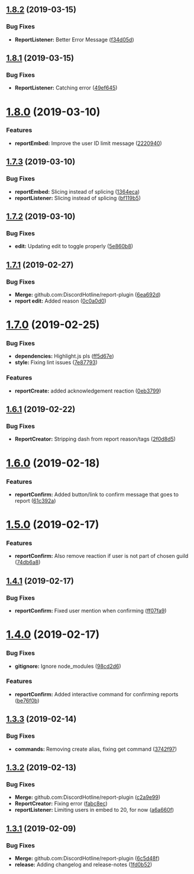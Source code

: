 ## [1.8.2](https://github.com/DiscordHotline/report-plugin/compare/v1.8.1...v1.8.2) (2019-03-15)


### Bug Fixes

* **ReportListener:** Better Error Message ([f34d05d](https://github.com/DiscordHotline/report-plugin/commit/f34d05d))

## [1.8.1](https://github.com/DiscordHotline/report-plugin/compare/v1.8.0...v1.8.1) (2019-03-15)


### Bug Fixes

* **ReportListener:** Catching error ([49ef645](https://github.com/DiscordHotline/report-plugin/commit/49ef645))

# [1.8.0](https://github.com/DiscordHotline/report-plugin/compare/v1.7.3...v1.8.0) (2019-03-10)


### Features

* **reportEmbed:** Improve the user ID limit message ([2220940](https://github.com/DiscordHotline/report-plugin/commit/2220940))

## [1.7.3](https://github.com/DiscordHotline/report-plugin/compare/v1.7.2...v1.7.3) (2019-03-10)


### Bug Fixes

* **reportEmbed:** Slicing instead of splicing ([1364eca](https://github.com/DiscordHotline/report-plugin/commit/1364eca))
* **reportListener:** Slicing instead of splicing ([bf119b5](https://github.com/DiscordHotline/report-plugin/commit/bf119b5))

## [1.7.2](https://github.com/DiscordHotline/report-plugin/compare/v1.7.1...v1.7.2) (2019-03-10)


### Bug Fixes

* **edit:** Updating edit to toggle properly ([5e860b8](https://github.com/DiscordHotline/report-plugin/commit/5e860b8))

## [1.7.1](https://github.com/DiscordHotline/report-plugin/compare/v1.7.0...v1.7.1) (2019-02-27)


### Bug Fixes

* **Merge:** github.com:DiscordHotline/report-plugin ([6ea692d](https://github.com/DiscordHotline/report-plugin/commit/6ea692d))
* **report edit:** Added reason ([0c0a0d0](https://github.com/DiscordHotline/report-plugin/commit/0c0a0d0))

# [1.7.0](https://github.com/DiscordHotline/report-plugin/compare/v1.6.1...v1.7.0) (2019-02-25)


### Bug Fixes

* **dependencies:** Highlight.js pls ([ff5d67e](https://github.com/DiscordHotline/report-plugin/commit/ff5d67e))
* **style:** Fixing lint issues ([7e87793](https://github.com/DiscordHotline/report-plugin/commit/7e87793))


### Features

* **reportCreate:** added acknowledgement reaction ([0eb3799](https://github.com/DiscordHotline/report-plugin/commit/0eb3799))

## [1.6.1](https://github.com/DiscordHotline/report-plugin/compare/v1.6.0...v1.6.1) (2019-02-22)


### Bug Fixes

* **ReportCreator:** Stripping dash from report reason/tags ([2f0d8d5](https://github.com/DiscordHotline/report-plugin/commit/2f0d8d5))

# [1.6.0](https://github.com/DiscordHotline/report-plugin/compare/v1.5.0...v1.6.0) (2019-02-18)


### Features

* **reportConfirm:** Added button/link to confirm message that goes to report ([61c392a](https://github.com/DiscordHotline/report-plugin/commit/61c392a))

# [1.5.0](https://github.com/DiscordHotline/report-plugin/compare/v1.4.1...v1.5.0) (2019-02-17)


### Features

* **reportConfirm:** Also remove reaction if user is not part of chosen guild ([74db6a8](https://github.com/DiscordHotline/report-plugin/commit/74db6a8))

## [1.4.1](https://github.com/DiscordHotline/report-plugin/compare/v1.4.0...v1.4.1) (2019-02-17)


### Bug Fixes

* **reportConfirm:** Fixed user mention when confirming ([ff07fa9](https://github.com/DiscordHotline/report-plugin/commit/ff07fa9))

# [1.4.0](https://github.com/DiscordHotline/report-plugin/compare/v1.3.3...v1.4.0) (2019-02-17)


### Bug Fixes

* **gitignore:** Ignore node_modules ([98cd2d6](https://github.com/DiscordHotline/report-plugin/commit/98cd2d6))


### Features

* **reportConfirm:** Added interactive command for confirming reports ([be76f0b](https://github.com/DiscordHotline/report-plugin/commit/be76f0b))

## [1.3.3](https://github.com/DiscordHotline/report-plugin/compare/v1.3.2...v1.3.3) (2019-02-14)


### Bug Fixes

* **commands:** Removing create alias, fixing get command ([3742f97](https://github.com/DiscordHotline/report-plugin/commit/3742f97))

## [1.3.2](https://github.com/DiscordHotline/report-plugin/compare/v1.3.1...v1.3.2) (2019-02-13)


### Bug Fixes

* **Merge:** github.com:DiscordHotline/report-plugin ([c2a9e99](https://github.com/DiscordHotline/report-plugin/commit/c2a9e99))
* **ReportCreator:** Fixing error ([fabc8ec](https://github.com/DiscordHotline/report-plugin/commit/fabc8ec))
* **reportListener:** Limiting users in embed to 20, for now ([a6a660f](https://github.com/DiscordHotline/report-plugin/commit/a6a660f))

## [1.3.1](https://github.com/DiscordHotline/report-plugin/compare/v1.3.0...v1.3.1) (2019-02-09)


### Bug Fixes

* **Merge:** github.com:DiscordHotline/report-plugin ([6c5d48f](https://github.com/DiscordHotline/report-plugin/commit/6c5d48f))
* **release:** Adding changelog and release-notes ([1fd0b52](https://github.com/DiscordHotline/report-plugin/commit/1fd0b52))
